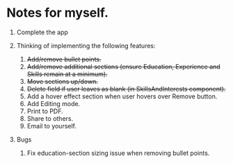 # Notes for myself.

1. Complete the app
2. Thinking of implementing the following features:

   1. ~~Add/remove bullet points.~~
   2. ~~Add/remove additional sections (ensure Education, Experience and Skills remain at a minimum).~~
   3. ~~Move sections up/down.~~
   4. ~~Delete field if user leaves as blank (in SkillsAndInterests component).~~
   5. Add a hover effect section when user hovers over Remove button.
   6. Add Editing mode.
   7. Print to PDF.
   8. Share to others.
   9. Email to yourself.

3. Bugs
   1. Fix education-section sizing issue when removing bullet points.
